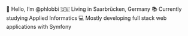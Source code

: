 👋 Hello, I’m @phlobbi
🇩🇪 Living in Saarbrücken, Germany
📚 Currently studying Applied Informatics
💻 Mostly developing full stack web applications with Symfony
